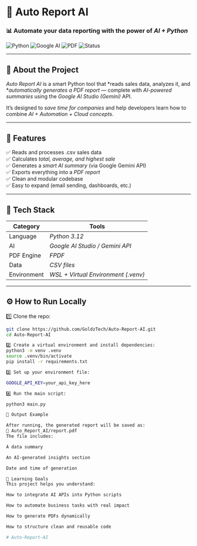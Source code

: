 # 🤖 Auto Report AI

### 📊 Automate your data reporting with the power of *AI + Python*

![Python](https://img.shields.io/badge/Python-3.12-blue?logo=python)
![Google AI](https://img.shields.io/badge/Google%20AI-Gemini-yellow?logo=google)
![PDF](https://img.shields.io/badge/Report-PDF-red?logo=adobeacrobatreader)
![Status](https://img.shields.io/badge/Status-Active-success?logo=github)

---

## 🧠 About the Project

*Auto Report AI* is a smart Python tool that *reads sales data, analyzes it, and **automatically generates a PDF report* — complete with *AI-powered summaries* using the *Google AI Studio (Gemini)* API.

It’s designed to *save time for companies* and help developers learn how to combine *AI + Automation + Cloud concepts*.

---

## 🚀 Features

✅ Reads and processes .csv sales data  
✅ Calculates *total, average, and highest sale*  
✅ Generates a *smart AI summary* (via Google Gemini API)  
✅ Exports everything into a *PDF report*  
✅ Clean and modular codebase  
✅ Easy to expand (email sending, dashboards, etc.)

---

## 🧩 Tech Stack

| Category | Tools |
|-----------|-------|
| Language | *Python 3.12* |
| AI | *Google AI Studio / Gemini API* |
| PDF Engine | *FPDF* |
| Data | *CSV files* |
| Environment | *WSL + Virtual Environment (.venv)* |

---

## ⚙ How to Run Locally

1️⃣ Clone the repo:
```bash
git clone https://github.com/GoldzTech/Auto-Report-AI.git
cd Auto-Report-AI

2️⃣ Create a virtual environment and install dependencies:
python3 -m venv .venv
source .venv/bin/activate
pip install -r requirements.txt

3️⃣ Set up your environment file:

GOOGLE_API_KEY=your_api_key_here

4️⃣ Run the main script:

python3 main.py

📄 Output Example

After running, the generated report will be saved as:
📁 Auto_Report_AI/report.pdf
The file includes:

A data summary

An AI-generated insights section

Date and time of generation

🧠 Learning Goals
This project helps you understand:

How to integrate AI APIs into Python scripts

How to automate business tasks with real impact

How to generate PDFs dynamically

How to structure clean and reusable code

# Auto-Report-AI